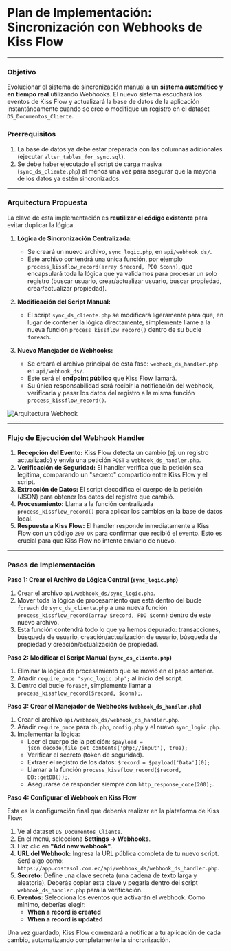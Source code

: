 # Plan de Implementación: Sincronización con Webhooks de Kiss Flow

---

### **Objetivo**

Evolucionar el sistema de sincronización manual a un **sistema automático y en tiempo real** utilizando Webhooks. El nuevo sistema escuchará los eventos de Kiss Flow y actualizará la base de datos de la aplicación instantáneamente cuando se cree o modifique un registro en el dataset `DS_Documentos_Cliente`.

### **Prerrequisitos**

1.  La base de datos ya debe estar preparada con las columnas adicionales (ejecutar `alter_tables_for_sync.sql`).
2.  Se debe haber ejecutado el script de carga masiva (`sync_ds_cliente.php`) al menos una vez para asegurar que la mayoría de los datos ya estén sincronizados.

---

### **Arquitectura Propuesta**

La clave de esta implementación es **reutilizar el código existente** para evitar duplicar la lógica.

1.  **Lógica de Sincronización Centralizada:**
    *   Se creará un nuevo archivo, `sync_logic.php`, en `api/webhook_ds/`.
    *   Este archivo contendrá una única función, por ejemplo `process_kissflow_record(array $record, PDO $conn)`, que encapsulará toda la lógica que ya validamos para procesar un solo registro (buscar usuario, crear/actualizar usuario, buscar propiedad, crear/actualizar propiedad).

2.  **Modificación del Script Manual:**
    *   El script `sync_ds_cliente.php` se modificará ligeramente para que, en lugar de contener la lógica directamente, simplemente llame a la nueva función `process_kissflow_record()` dentro de su bucle `foreach`.

3.  **Nuevo Manejador de Webhooks:**
    *   Se creará el archivo principal de esta fase: `webhook_ds_handler.php` en `api/webhook_ds/`.
    *   Este será el **endpoint público** que Kiss Flow llamará.
    *   Su única responsabilidad será recibir la notificación del webhook, verificarla y pasar los datos del registro a la misma función `process_kissflow_record()`.

![Arquitectura Webhook](https://i.imgur.com/rG3h3zT.png)

---

### **Flujo de Ejecución del Webhook Handler**

1.  **Recepción del Evento:** Kiss Flow detecta un cambio (ej. un registro actualizado) y envía una petición `POST` a `webhook_ds_handler.php`.
2.  **Verificación de Seguridad:** El handler verifica que la petición sea legítima, comparando un "secreto" compartido entre Kiss Flow y el script.
3.  **Extracción de Datos:** El script decodifica el cuerpo de la petición (JSON) para obtener los datos del registro que cambió.
4.  **Procesamiento:** Llama a la función centralizada `process_kissflow_record()` para aplicar los cambios en la base de datos local.
5.  **Respuesta a Kiss Flow:** El handler responde inmediatamente a Kiss Flow con un código `200 OK` para confirmar que recibió el evento. Esto es crucial para que Kiss Flow no intente enviarlo de nuevo.

---

### **Pasos de Implementación**

**Paso 1: Crear el Archivo de Lógica Central (`sync_logic.php`)**

1.  Crear el archivo `api/webhook_ds/sync_logic.php`.
2.  Mover toda la lógica de procesamiento que está dentro del bucle `foreach` de `sync_ds_cliente.php` a una nueva función `process_kissflow_record(array $record, PDO $conn)` dentro de este nuevo archivo.
3.  Esta función contendrá todo lo que ya hemos depurado: transacciones, búsqueda de usuario, creación/actualización de usuario, búsqueda de propiedad y creación/actualización de propiedad.

**Paso 2: Modificar el Script Manual (`sync_ds_cliente.php`)**

1.  Eliminar la lógica de procesamiento que se movió en el paso anterior.
2.  Añadir `require_once 'sync_logic.php';` al inicio del script.
3.  Dentro del bucle `foreach`, simplemente llamar a `process_kissflow_record($record, $conn);`.

**Paso 3: Crear el Manejador de Webhooks (`webhook_ds_handler.php`)**

1.  Crear el archivo `api/webhook_ds/webhook_ds_handler.php`.
2.  Añadir `require_once` para `db.php`, `config.php` y el nuevo `sync_logic.php`.
3.  Implementar la lógica:
    *   Leer el cuerpo de la petición: `$payload = json_decode(file_get_contents('php://input'), true);`
    *   Verificar el secreto (token de seguridad).
    *   Extraer el registro de los datos: `$record = $payload['Data'][0];`
    *   Llamar a la función `process_kissflow_record($record, DB::getDB());`.
    *   Asegurarse de responder siempre con `http_response_code(200);`.

**Paso 4: Configurar el Webhook en Kiss Flow**

Esta es la configuración final que deberás realizar en la plataforma de Kiss Flow:

1.  Ve al dataset `DS_Documentos_Cliente`.
2.  En el menú, selecciona **Settings -> Webhooks**.
3.  Haz clic en **"Add new webhook"**.
4.  **URL del Webhook:** Ingresa la URL pública completa de tu nuevo script. Será algo como: `https://app.costasol.com.ec/api/webhook_ds/webhook_ds_handler.php`.
5.  **Secreto:** Define una clave secreta (una cadena de texto larga y aleatoria). Deberás copiar esta clave y pegarla dentro del script `webhook_ds_handler.php` para la verificación.
6.  **Eventos:** Selecciona los eventos que activarán el webhook. Como mínimo, deberías elegir:
    *   **When a record is created**
    *   **When a record is updated**

Una vez guardado, Kiss Flow comenzará a notificar a tu aplicación de cada cambio, automatizando completamente la sincronización.
